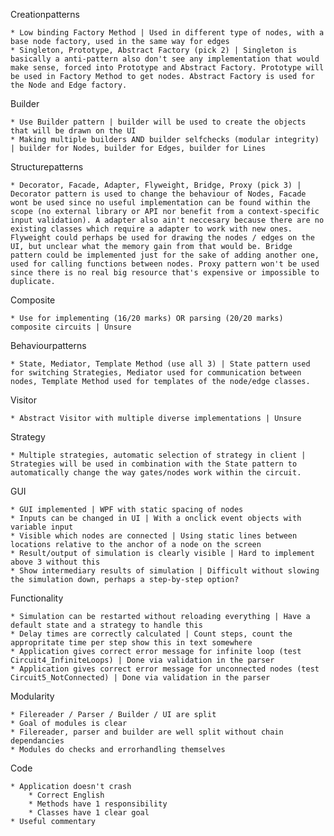 Creationpatterns

	* Low binding Factory Method | Used in different type of nodes, with a base node factory, used in the same way for edges
	* Singleton, Prototype, Abstract Factory (pick 2) | Singleton is basically a anti-pattern also don't see any implementation that would make sense, forced into Prototype and Abstract Factory. Prototype will be used in Factory Method to get nodes. Abstract Factory is used for the Node and Edge factory.
  
Builder

	* Use Builder pattern | builder will be used to create the objects that will be drawn on the UI
	* Making multiple builders AND builder selfchecks (modular integrity) | builder for Nodes, builder for Edges, builder for Lines
  
Structurepatterns

	* Decorator, Facade, Adapter, Flyweight, Bridge, Proxy (pick 3) | Decorator pattern is used to change the behaviour of Nodes, Facade wont be used since no useful implementation can be found within the scope (no external library or API nor benefit from a context-specific input validation). A adapter also ain't neccesary because there are no existing classes which require a adapter to work with new ones. Flyweight could perhaps be used for drawing the nodes / edges on the UI, but unclear what the memory gain from that would be. Bridge pattern could be implemented just for the sake of adding another one, used for calling functions between nodes. Proxy pattern won't be used since there is no real big resource that's expensive or impossible to duplicate.
  
Composite

	* Use for implementing (16/20 marks) OR parsing (20/20 marks) composite circuits | Unsure
  
Behaviourpatterns

	* State, Mediator, Template Method (use all 3) | State pattern used for switching Strategies, Mediator used for communication between nodes, Template Method used for templates of the node/edge classes.
  
Visitor

	* Abstract Visitor with multiple diverse implementations | Unsure
  
Strategy

	* Multiple strategies, automatic selection of strategy in client | Strategies will be used in combination with the State pattern to automatically change the way gates/nodes work within the circuit.
  

GUI

	* GUI implemented | WPF with static spacing of nodes
	* Inputs can be changed in UI | With a onclick event objects with variable input
	* Visible which nodes are connected | Using static lines between locations relative to the anchor of a node on the screen
	* Result/output of simulation is clearly visible | Hard to implement above 3 without this
	* Show intermediary results of simulation | Difficult without slowing the simulation down, perhaps a step-by-step option?

Functionality

	* Simulation can be restarted without reloading everything | Have a default state and a strategy to handle this
	* Delay times are correctly calculated | Count steps, count the appropritate time per step show this in text somewhere
	* Application gives correct error message for infinite loop (test Circuit4_InfiniteLoops) | Done via validation in the parser
	* Application gives correct error message for unconnected nodes (test Circuit5_NotConnected) | Done via validation in the parser

Modularity

	* Filereader / Parser / Builder / UI are split
	* Goal of modules is clear
	* Filereader, parser and builder are well split without chain dependancies
	* Modules do checks and errorhandling themselves

Code

	* Application doesn't crash
		* Correct English
		* Methods have 1 responsibility
		* Classes have 1 clear goal
	* Useful commentary
